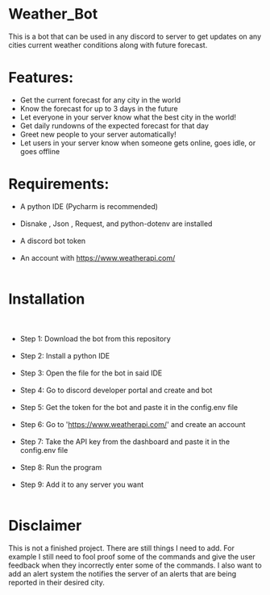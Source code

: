 # Weather_Bot

This is a bot that can be used in any discord to server to get updates on any cities current weather conditions along with future forecast.

# Features:
- Get the current forecast for any city in the world
- Know the forecast for up to 3 days in the future
- Let everyone in your server know what the best city in the world!
- Get daily rundowns of the expected forecast for that day
- Greet new people to your server automatically!
- Let users in your server know when someone gets online, goes idle, or goes offline

# Requirements:
- A python IDE (Pycharm is recommended) <br /> <br />
- Disnake , Json , Request, and python-dotenv are installed <br /> <br />
- A discord bot token <br /> <br />
- An account with https://www.weatherapi.com/ <br /> <br />
 
# Installation <br /> <br />
- Step 1: Download the bot from this repository <br /> <br />
- Step 2: Install a python IDE <br /> <br />
- Step 3: Open the file for the bot in said IDE <br /> <br />
- Step 4: Go to discord developer portal and create and bot <br /> <br />
- Step 5: Get the token for the bot and paste it in the config.env file <br /> <br />
- Step 6: Go to 'https://www.weatherapi.com/' and create an account <br /> <br />
- Step 7: Take the API key from the dashboard and paste it in the config.env file <br /> <br />
- Step 8: Run the program <br /> <br />
- Step 9: Add it to any server you want <br /> <br />

# Disclaimer

This is not a finished project. There are still things I need to add. For example I still need to fool proof some of the commands and give the user feedback when they incorrectly enter some of the commands. I also want to add an alert system the notifies the server of an alerts that are being reported in their desired city.

